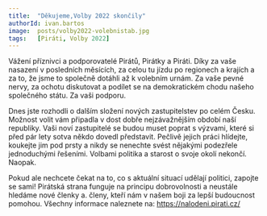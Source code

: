 ```yaml
---
title:  "Děkujeme,Volby 2022 skončily"
authorId: ivan.bartos
image:  posts/volby2022-volebnistab.jpg
tags:   [Piráti, Volby 2022]
---
```

 
Vážení příznivci a podporovatelé Pirátů, Pirátky a Piráti. Díky za vaše nasazení v posledních měsících, za celou tu jízdu po regionech a krajích a za to, že jsme to společně dotáhli až k volebním urnám. Za vaše pevné nervy, za ochotu diskutovat a podílet se na demokratickém chodu našeho společného státu. Za vaši podporu. 

Dnes jste rozhodli o dalším složení nových zastupitelstev po celém Česku. Možnost volit vám připadla v dost dobře nejzávažnějším období naší republiky. Vaši noví zastupitelé se budou muset poprat s výzvami, které si před pár lety sotva někdo dovedl představit. Pečlivě jejich práci hlídejte, koukejte jim pod prsty a nikdy se nenechte svést nějakými podezřele jednoduchými řešeními. Volbami politika a starost o svoje okolí nekončí. Naopak.

Pokud ale nechcete čekat na to, co s aktuální situací udělají politici, zapojte se sami! Pirátská strana funguje na principu dobrovolnosti a neustále hledáme nové členky a. členy, kteří nám v našem boji za lepší budoucnost pomohou. Všechny informace naleznete na: https://nalodeni.pirati.cz/
 
